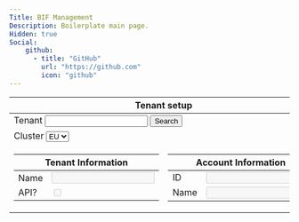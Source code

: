 ```yaml
---
Title: BIF Management
Description: Boilerplate main page.
Hidden: true
Social:
    github:
      - title: "GitHub"
        url: "https://github.com"
        icon: "github"
---
```

<table class="page">
    <thead>
        <tr>
            <th colspan="2">Tenant setup</th>
        </tr>
    </thead>
    <tbody>
        <tr>
            <td colspan="2">
                <label for="tenant-id">Tenant</label>
                <input id="tenant-id" type="text">
                <button onClick="return getTenant();">Search</button> 
            </td>
        </tr>
        <tr>
            <td colspan="2">
                <label for="cyclr-cluster">Cluster</label>
                <select id="cyclr-cluster">
                    <option value="eu" selected>EU</option>
                    <option value="us">US</option>
                </select>
            </td>
        </tr>
        <tr>
            <td class="half">
                <table id="tenant-info" class="form hidden">
                    <thead>
                        <tr>
                            <th colspan="2">Tenant Information</th>
                        </tr>
                    </thead>
                    <tbody>
                        <tr>
                            <td>
                                <label for="tenant-name">Name</label>
                            </td>
                            <td>
                                <input id="tenant-name" type="text" disabled>
                            </td>
                        </tr>
                        <tr>
                            <td>
                                <label for="tenant-has-api">API?</label>
                            </td>
                            <td>
                                <input id="tenant-has-api" type="checkbox" disabled>
                            </td>
                        </tr>
                    </tbody>
                </table>
            </td>
            <td class="half">
                <table id="account-info" class="form hidden">
                    <thead>
                        <tr>
                            <th colspan="2">Account Information</th>
                        </tr>
                    </thead>
                    <tbody>
                        <tr>
                            <td>
                                <label for="account-id">ID</label>
                            </td>
                            <td>
                                <input id="account-id" type="text" disabled>
                            </td>
                        </tr>
                        <tr>
                            <td>
                                <label for="account-name">Name</label>
                            </td>
                            <td>
                                <input id="account-name" type="text" disabled>
                            </td>
                        </tr>
                    </tbody>
                </table>
            </td>
        </tr>
    </tbody>
</table>